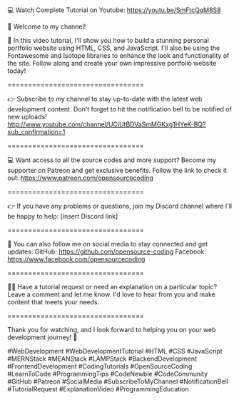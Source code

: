 💻 Watch Complete Tutorial on Youtube:
https://youtu.be/SmFtcQqM8S8

👋 Welcome to my channel!

🌟 In this video tutorial, I'll show you how to build a stunning personal portfolio website using HTML, CSS, and JavaScript. I'll also be using the Fontawesome and Isotope libraries to enhance the look and functionality of the site. Follow along and create your own impressive portfolio website today!

=================================

👉 Subscribe to my channel to stay up-to-date with the latest web development content. Don't forget to hit the notification bell to be notified of new uploads! http://www.youtube.com/channel/UCiUtBDVaSmMGKxg1HYeK-BQ?sub_confirmation=1

=================================

💻 Want access to all the source codes and more support? Become my supporter on Patreon and get exclusive benefits. Follow the link to check it out: https://www.patreon.com/opensourcecoding

=================================

👉 If you have any problems or questions, join my Discord channel where I'll be happy to help: [insert Discord link]

=================================

👥 You can also follow me on social media to stay connected and get updates:
GitHub: https://github.com/opensource-coding
Facebook: https://www.facebook.com/opensourcecoding

=================================

🙋‍♀️ Have a tutorial request or need an explanation on a particular topic? Leave a comment and let me know. I'd love to hear from you and make content that meets your needs.

=================================

Thank you for watching, and I look forward to helping you on your web development journey! 🚀

#WebDevelopment #WebDevelopmentTutorial #HTML #CSS #JavaScript #MERNStack #MEANStack #LAMPStack #BackendDevelopment #FrontendDevelopment #CodingTutorials #OpenSourceCoding #LearnToCode #ProgrammingTips #CodeNewbie #CodeCommunity #GitHub #Patreon #SocialMedia #SubscribeToMyChannel #NotificationBell #TutorialRequest #ExplanationVideo #ProgrammingEducation
